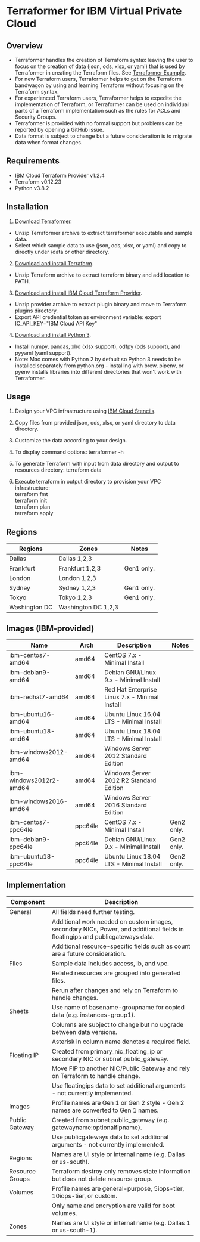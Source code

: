 # Terraformer for IBM Virtual Private Cloud

## Overview

- Terraformer handles the creation of Terraform syntax leaving the user to focus on the creation of data (json, ods, xlsx, or yaml) that is used by Terraformer in creating the Terraform files.  See [Terraformer Example](/example/example.md).
- For new Terraform users, Terraformer helps to get on the Terraform bandwagon by using and learning Terraform without focusing on the Terraform syntax. 
- For experienced Terraform users, Terraformer helps to expedite the implementation of Terraform, or Terraformer can be used on individual parts of a Terraform implementation such as the rules for ACLs and Security Groups.
- Terraformer is provided with no formal support but problems can be reported by opening a GitHub issue.
- Data format is subject to change but a future consideration is to migrate data when format changes.

## Requirements

- IBM Cloud Terraform Provider v1.2.4
- Terraform v0.12.23
- Python v3.8.2

## Installation

1. [Download Terraformer](/releases/releases.md).
- Unzip Terraformer archive to extract terraformer executable and sample data.
- Select which sample data to use (json, ods, xlsx, or yaml) and copy to directly under /data or other directory.
2. [Download and install Terraform](https://www.terraform.io/downloads.html).
- Unzip Terraform archive to extract terraform binary and add location to PATH. 
3. [Download and install IBM Cloud Terraform Provider](https://github.com/IBM-Cloud/terraform-provider-ibm/releases).
- Unzip provider archive to extract plugin binary and move to Terraform plugins directory.
- Export API credential token as environment variable: export IC_API_KEY="IBM Cloud API Key"
4. [Download and install Python 3](https://www.python.org/downloads/).
- Install numpy, pandas, xlrd (xlsx support), odfpy (ods support), and pyyaml (yaml support).
- Note: Mac comes with Python 2 by default so Python 3 needs to be installed separately from python.org - installing with brew, pipenv, or pyenv installs libraries into different directories that won't work with Terraformer.

## Usage

1. Design your VPC infrastructure using [IBM Cloud Stencils](https://github.com/ibm-cloud-architecture/ibm-cloud-stencils).

2. Copy files from provided json, ods, xlsx, or yaml directory to data directory.

3. Customize the data according to your design.

4. To display command options: terraformer -h

5. To generate Terraform with input from data directory and output to resources directory: terraform data

6. Execute terraform in output directory to provision your VPC infrastructure:\
terraform fmt\
terraform init\
terraform plan\
terraform apply

## Regions

| Regions | Zones | Notes |
| --- | --- | --- |
| Dallas | Dallas 1,2,3 | |
| Frankfurt | Frankfurt 1,2,3 | Gen1 only. |
| London | London 1,2,3 | |
| Sydney | Sydney 1,2,3 | Gen1 only. |
| Tokyo | Tokyo 1,2,3 | Gen1 only. |
| Washington DC | Washington DC 1,2,3 | |

## Images (IBM-provided)

| Name | Arch | Description | Notes |
| --- | --- | --- | --- |
| ibm-centos7-amd64 | amd64 | CentOS 7.x - Minimal Install | |
| ibm-debian9-amd64 | amd64 | Debian GNU/Linux 9.x - Minimal Install | |
| ibm-redhat7-amd64 | amd64 | Red Hat Enterprise Linux 7.x - Minimal Install | |
| ibm-ubuntu16-amd64 | amd64 | Ubuntu Linux 16.04 LTS - Minimal Install | |
| ibm-ubuntu18-amd64 | amd64 | Ubuntu Linux 18.04 LTS - Minimal Install | |
| ibm-windows2012-amd64 | amd64 | Windows Server 2012 Standard Edition | |
| ibm-windows2012r2-amd64 | amd64 | Windows Server 2012 R2 Standard Edition | |
| ibm-windows2016-amd64 | amd64 | Windows Server 2016 Standard Edition | |
| ibm-centos7-ppc64le | ppc64le | CentOS 7.x - Minimal Install | Gen2 only. |
| ibm-debian9-ppc64le | ppc64le | Debian GNU/Linux 9.x - Minimal Install | Gen2 only. |
| ibm-ubuntu18-ppc64le | ppc64le | Ubuntu Linux 18.04 LTS - Minimal Install | Gen2 only. |

## Implementation

| Component | Description |
| --- | --- |
| General |  All fields need further testing.
| | Additional work needed on custom images, secondary NICs, Power, and additional fields in floatingips and publicgateways data. |
| | Additional resource-specific fields such as count are a future consideration. |
| Files | Sample data includes access, lb, and vpc. |
| | Related resources are grouped into generated files. |
| | Rerun after changes and rely on Terraform to handle changes. |
| Sheets | Use name of basename-groupname for copied data (e.g. instances-group1). |
| | Columns are subject to change but no upgrade between data versions. |
| | Asterisk in column name denotes a required field. |
| Floating IP | Created from primary_nic_floating_ip or secondary NIC or subnet public_gateway. |
| | Move FIP to another NIC/Public Gateway and rely on Terraform to handle change. |
| | Use floatingips data to set additional arguments - not currently implemented. |
| Images | Profile names are Gen 1 or Gen 2 style - Gen 2 names are converted to Gen 1 names. |
| Public Gateway | Created from subnet public_gateway (e.g. gatewayname:optionalfipname). |  
| | Use publicgateways data to set additional arguments - not currently implemented. |
| Regions | Names are UI style or internal name (e.g. Dallas or us-south). |
| Resource Groups | Terraform destroy only removes state information but does not delete resource group.
| Volumes | Profile names are general-purpose, 5iops-tier, 10iops-tier, or custom. |
| | Only name and encryption are valid for boot volumes. |
| Zones | Names are UI style or internal name (e.g. Dallas 1 or us-south-1). |
